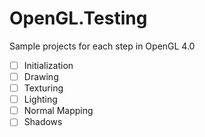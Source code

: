 # OpenGL.Testing

Sample projects for each step in OpenGL 4.0

- [ ] Initialization
- [ ] Drawing
- [ ] Texturing
- [ ] Lighting
- [ ] Normal Mapping
- [ ] Shadows
